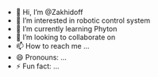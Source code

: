 - 👋 Hi, I’m @Zakhidoff
- 👀 I’m interested in robotic control system 
- 🌱 I’m currently learning Phyton 
- 💞️ I’m looking to collaborate on 
- 📫 How to reach me ...
- 😄 Pronouns: ...
- ⚡ Fun fact: ...

<!---
Zakhidoff/Zakhidoff is a ✨ special ✨ repository because its `README.md` (this file) appears on your GitHub profile.
You can click the Preview link to take a look at your changes.
--->

